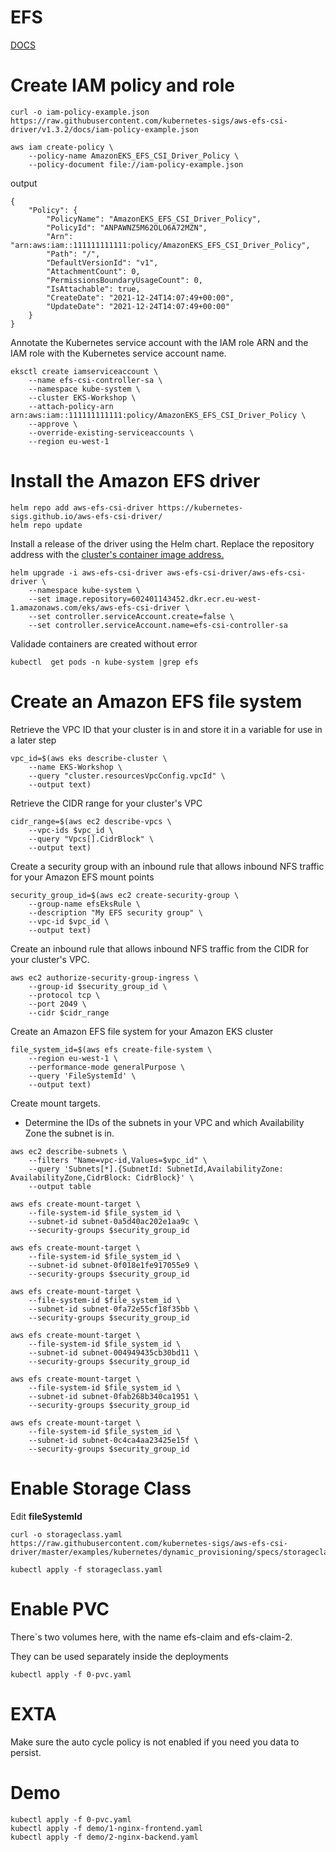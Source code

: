 # EFS

[DOCS](https://docs.aws.amazon.com/eks/latest/userguide/efs-csi.html)

# Create IAM policy and role

```
curl -o iam-policy-example.json https://raw.githubusercontent.com/kubernetes-sigs/aws-efs-csi-driver/v1.3.2/docs/iam-policy-example.json

aws iam create-policy \
    --policy-name AmazonEKS_EFS_CSI_Driver_Policy \
    --policy-document file://iam-policy-example.json
```

output

```
{
    "Policy": {
        "PolicyName": "AmazonEKS_EFS_CSI_Driver_Policy",
        "PolicyId": "ANPAWNZ5M62OLO6A72MZN",
        "Arn": "arn:aws:iam::111111111111:policy/AmazonEKS_EFS_CSI_Driver_Policy",
        "Path": "/",
        "DefaultVersionId": "v1",
        "AttachmentCount": 0,
        "PermissionsBoundaryUsageCount": 0,
        "IsAttachable": true,
        "CreateDate": "2021-12-24T14:07:49+00:00",
        "UpdateDate": "2021-12-24T14:07:49+00:00"
    }
}
```

Annotate the Kubernetes service account with the IAM role ARN and the IAM role with the Kubernetes service account name.

```
eksctl create iamserviceaccount \
    --name efs-csi-controller-sa \
    --namespace kube-system \
    --cluster EKS-Workshop \
    --attach-policy-arn arn:aws:iam::111111111111:policy/AmazonEKS_EFS_CSI_Driver_Policy \
    --approve \
    --override-existing-serviceaccounts \
    --region eu-west-1
```

# Install the Amazon EFS driver

```
helm repo add aws-efs-csi-driver https://kubernetes-sigs.github.io/aws-efs-csi-driver/
helm repo update
```

Install a release of the driver using the Helm chart. Replace the repository address with the [cluster's container image address.](https://docs.aws.amazon.com/eks/latest/userguide/add-ons-images.html)

```
helm upgrade -i aws-efs-csi-driver aws-efs-csi-driver/aws-efs-csi-driver \
    --namespace kube-system \
    --set image.repository=602401143452.dkr.ecr.eu-west-1.amazonaws.com/eks/aws-efs-csi-driver \
    --set controller.serviceAccount.create=false \
    --set controller.serviceAccount.name=efs-csi-controller-sa
```

Validade containers are created without error

```kubectl  get pods -n kube-system |grep efs```


# Create an Amazon EFS file system

Retrieve the VPC ID that your cluster is in and store it in a variable for use in a later step

```
vpc_id=$(aws eks describe-cluster \
    --name EKS-Workshop \
    --query "cluster.resourcesVpcConfig.vpcId" \
    --output text)
```

Retrieve the CIDR range for your cluster's VPC

```
cidr_range=$(aws ec2 describe-vpcs \
    --vpc-ids $vpc_id \
    --query "Vpcs[].CidrBlock" \
    --output text)
```

Create a security group with an inbound rule that allows inbound NFS traffic for your Amazon EFS mount points

```
security_group_id=$(aws ec2 create-security-group \
    --group-name efsEksRule \
    --description "My EFS security group" \
    --vpc-id $vpc_id \
    --output text)
```

Create an inbound rule that allows inbound NFS traffic from the CIDR for your cluster's VPC.

```
aws ec2 authorize-security-group-ingress \
    --group-id $security_group_id \
    --protocol tcp \
    --port 2049 \
    --cidr $cidr_range
```

Create an Amazon EFS file system for your Amazon EKS cluster

```
file_system_id=$(aws efs create-file-system \
    --region eu-west-1 \
    --performance-mode generalPurpose \
    --query 'FileSystemId' \
    --output text)
```

Create mount targets.

- Determine the IDs of the subnets in your VPC and which Availability Zone the subnet is in.

```
aws ec2 describe-subnets \
    --filters "Name=vpc-id,Values=$vpc_id" \
    --query 'Subnets[*].{SubnetId: SubnetId,AvailabilityZone: AvailabilityZone,CidrBlock: CidrBlock}' \
    --output table
```

```
aws efs create-mount-target \
    --file-system-id $file_system_id \
    --subnet-id subnet-0a5d40ac202e1aa9c \
    --security-groups $security_group_id

aws efs create-mount-target \
    --file-system-id $file_system_id \
    --subnet-id subnet-0f018e1fe917055e9 \
    --security-groups $security_group_id

aws efs create-mount-target \
    --file-system-id $file_system_id \
    --subnet-id subnet-0fa72e55cf18f35bb \
    --security-groups $security_group_id

aws efs create-mount-target \
    --file-system-id $file_system_id \
    --subnet-id subnet-004949435cb30bd11 \
    --security-groups $security_group_id

aws efs create-mount-target \
    --file-system-id $file_system_id \
    --subnet-id subnet-0fab268b340ca1951 \
    --security-groups $security_group_id

aws efs create-mount-target \
    --file-system-id $file_system_id \
    --subnet-id subnet-0c4ca4aa23425e15f \
    --security-groups $security_group_id
```

# Enable Storage Class

Edit **fileSystemId**
```
curl -o storageclass.yaml https://raw.githubusercontent.com/kubernetes-sigs/aws-efs-csi-driver/master/examples/kubernetes/dynamic_provisioning/specs/storageclass.yaml

kubectl apply -f storageclass.yaml
```

# Enable PVC

There`s two volumes here, with the name efs-claim and efs-claim-2. 

They can be used separately inside the deployments 

```
kubectl apply -f 0-pvc.yaml
```

# EXTA

Make sure the auto cycle policy is not enabled if you need you data to persist.

# Demo

```
kubectl apply -f 0-pvc.yaml
kubectl apply -f demo/1-nginx-frontend.yaml
kubectl apply -f demo/2-nginx-backend.yaml
```